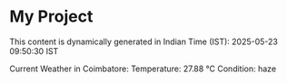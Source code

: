 # My Project

This content is dynamically generated in Indian Time (IST): 2025-05-23 09:50:30 IST


Current Weather in Coimbatore:
Temperature: 27.88 °C
Condition: haze
